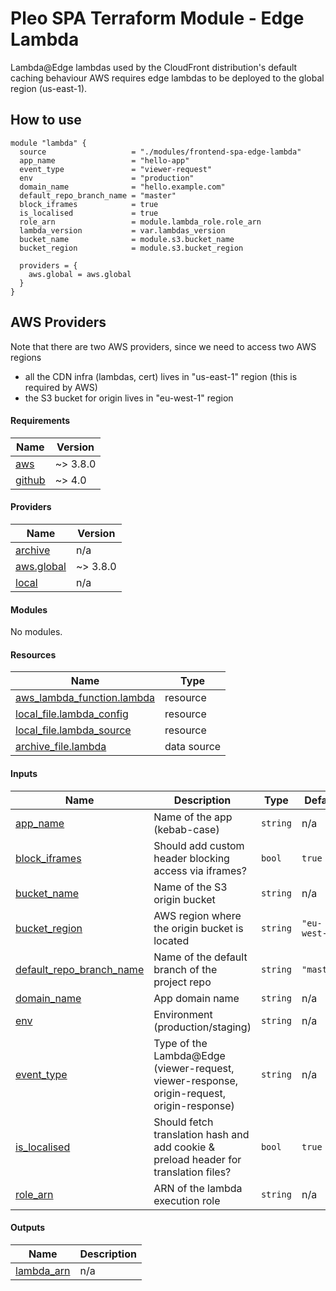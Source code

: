 # Pleo SPA Terraform Module - Edge Lambda

Lambda@Edge lambdas used by the CloudFront distribution's default caching
behaviour AWS requires edge lambdas to be deployed to the global region
(us-east-1).

## How to use

```hcl
module "lambda" {
  source                   = "./modules/frontend-spa-edge-lambda"
  app_name                 = "hello-app"
  event_type               = "viewer-request"
  env                      = "production"
  domain_name              = "hello.example.com"
  default_repo_branch_name = "master"
  block_iframes            = true
  is_localised             = true
  role_arn                 = module.lambda_role.role_arn
  lambda_version           = var.lambdas_version
  bucket_name              = module.s3.bucket_name
  bucket_region            = module.s3.bucket_region

  providers = {
    aws.global = aws.global
  }
}
```

## AWS Providers

Note that there are two AWS providers, since we need to access two AWS regions

- all the CDN infra (lambdas, cert) lives in "us-east-1" region (this is
  required by AWS)
- the S3 bucket for origin lives in "eu-west-1" region

<!-- BEGIN_TF_DOCS -->
#### Requirements

| Name | Version |
|------|---------|
| <a name="requirement_aws"></a> [aws](#requirement\_aws) | ~> 3.8.0 |
| <a name="requirement_github"></a> [github](#requirement\_github) | ~> 4.0 |

#### Providers

| Name | Version |
|------|---------|
| <a name="provider_archive"></a> [archive](#provider\_archive) | n/a |
| <a name="provider_aws.global"></a> [aws.global](#provider\_aws.global) | ~> 3.8.0 |
| <a name="provider_local"></a> [local](#provider\_local) | n/a |

#### Modules

No modules.

#### Resources

| Name | Type |
|------|------|
| [aws_lambda_function.lambda](https://registry.terraform.io/providers/hashicorp/aws/latest/docs/resources/lambda_function) | resource |
| [local_file.lambda_config](https://registry.terraform.io/providers/hashicorp/local/latest/docs/resources/file) | resource |
| [local_file.lambda_source](https://registry.terraform.io/providers/hashicorp/local/latest/docs/resources/file) | resource |
| [archive_file.lambda](https://registry.terraform.io/providers/hashicorp/archive/latest/docs/data-sources/file) | data source |

#### Inputs

| Name | Description | Type | Default | Required |
|------|-------------|------|---------|:--------:|
| <a name="input_app_name"></a> [app\_name](#input\_app\_name) | Name of the app (kebab-case) | `string` | n/a | yes |
| <a name="input_block_iframes"></a> [block\_iframes](#input\_block\_iframes) | Should add custom header blocking access via iframes? | `bool` | `true` | no |
| <a name="input_bucket_name"></a> [bucket\_name](#input\_bucket\_name) | Name of the S3 origin bucket | `string` | n/a | yes |
| <a name="input_bucket_region"></a> [bucket\_region](#input\_bucket\_region) | AWS region where the origin bucket is located | `string` | `"eu-west-1"` | no |
| <a name="input_default_repo_branch_name"></a> [default\_repo\_branch\_name](#input\_default\_repo\_branch\_name) | Name of the default branch of the project repo | `string` | `"master"` | no |
| <a name="input_domain_name"></a> [domain\_name](#input\_domain\_name) | App domain name | `string` | n/a | yes |
| <a name="input_env"></a> [env](#input\_env) | Environment (production/staging) | `string` | n/a | yes |
| <a name="input_event_type"></a> [event\_type](#input\_event\_type) | Type of the Lambda@Edge (viewer-request, viewer-response, origin-request, origin-response) | `string` | n/a | yes |
| <a name="input_is_localised"></a> [is\_localised](#input\_is\_localised) | Should fetch translation hash and add cookie & preload header for translation files? | `bool` | `true` | no |
| <a name="input_role_arn"></a> [role\_arn](#input\_role\_arn) | ARN of the lambda execution role | `string` | n/a | yes |

#### Outputs

| Name | Description |
|------|-------------|
| <a name="output_lambda_arn"></a> [lambda\_arn](#output\_lambda\_arn) | n/a |
<!-- END_TF_DOCS -->
